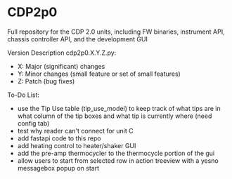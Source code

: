# CDP2p0
Full repository for the CDP 2.0 units, including FW binaries, instrument API, chassis controller API, and the development GUI

Version Description cdp2p0.X.Y.Z.py:
 - X: Major (significant) changes
 - Y: Minor changes (small feature or set of small features)
 - Z: Patch (bug fixes)

To-Do List:
- use the Tip Use table (tip_use_model) to keep track of what tips are in what column of the tip boxes and what tip is currently where (need config tab)
- test why reader can't connect for unit C
- add fastapi code to this repo
- add heating control to heater/shaker GUI
- add the pre-amp thermocycler to the thermocycle portion of the gui
- allow users to start from selected row in action treeview with a yesno messagebox popup on start
